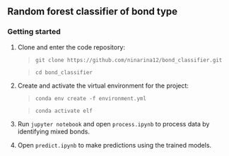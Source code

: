 ## Random forest classifier of bond type

### Getting started

1. Clone and enter the code repository:
	> `git clone https://github.com/ninarina12/bond_classifier.git`

	> `cd bond_classifier`

2. Create and activate the virtual environment for the project:
	> `conda env create -f environment.yml`

	> `conda activate elf`

3. Run `jupyter notebook` and open `process.ipynb` to process data by identifying mixed bonds.

4. Open `predict.ipynb` to make predictions using the trained models.
